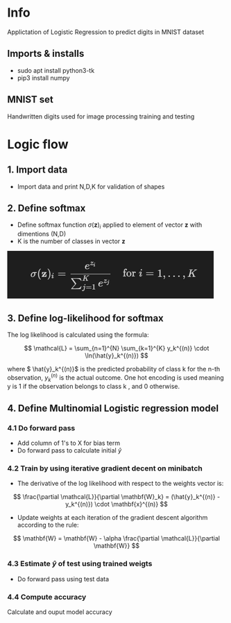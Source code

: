 # Info
Applictation of Logistic Regression to predict digits in MNIST dataset
## Imports & installs
- sudo apt install python3-tk
- pip3 install numpy
## MNIST set
Handwritten digits used for image processing training and testing

# Logic flow
## 1. Import data
- Import data and print N,D,K for validation of shapes

## 2. Define softmax
- Define softmax function $\sigma(\mathbf{z})_i$ applied to element of vector $\mathbf{z}$ with dimentions (N,D)
- K is the number of classes in vector $\mathbf{z}$

![alt text](image.png)

## 3. Define log-likelihood for softmax
The log likelihood is calculated using the formula: 

$$
\mathcal{L} = \sum_{n=1}^{N} \sum_{k=1}^{K} y_k^{(n)} \cdot \ln(\hat{y}_k^{(n)})
$$

where $ \hat{y}_k^{(n)}$ is the predicted probability of class k for the n-th observation, $y_k^{(n)}$ is the actual outcome. One hot encoding is used meaning y is 1 if the observation belongs to class k , and 0 otherwise.

## 4. Define Multinomial Logistic regression model
### 4.1 Do forward pass
- Add column of 1's to X for bias term
- Do forward pass to calculate initial $\hat{y}$

### 4.2 Train by using iterative gradient decent on minibatch
- The derivative of the log likelihood with respect to the weights vector is:

$$
\frac{\partial \mathcal{L}}{\partial \mathbf{W}_k} = (\hat{y}_k^{(n)} - y_k^{(n)}) \cdot \mathbf{x}^{(n)}
$$
- Update weights at each iteration of the gradient descent algorithm according to the rule:

$$
\mathbf{W} = \mathbf{W} - \alpha \frac{\partial \mathcal{L}}{\partial \mathbf{W}}
$$

### 4.3 Estimate $\hat{y}$ of test using trained weigts
- Do forward pass using test data

### 4.4 Compute accuracy
Calculate and ouput model accuracy





